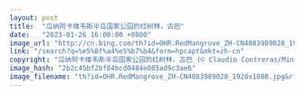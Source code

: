 ```yaml
---
layout: post
title:  "瓜纳阿卡维韦斯半岛国家公园的红树林，古巴"
date:   "2023-01-26 16:00:00 +0800"
image_url: "http://cn.bing.com/th?id=OHR.RedMangrove_ZH-CN4083989028_1920x1080.jpg&rf=LaDigue_1920x1080.jpg&pid=hp"
link: "/search?q=%e5%8f%a4%e5%b7%b4&form=hpcapt&mkt=zh-cn"
copyright: "瓜纳阿卡维韦斯半岛国家公园的红树林，古巴 (© Claudio Contreras/Minden Pictures)"
image_hash: "2b2c45bf2bf84bcd0484e085ad9c3ae6"
image_filename: "th?id=OHR.RedMangrove_ZH-CN4083989028_1920x1080.jpg&rf=LaDigue_1920x1080.jpg&pid=hp"
---
```

